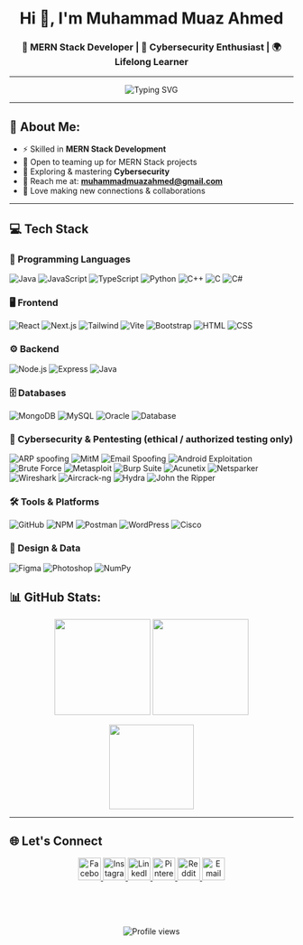 <h1 align="center">Hi 👋, I'm Muhammad Muaz Ahmed</h1>
<h3 align="center">🚀 MERN Stack Developer | 🔐 Cybersecurity Enthusiast | 🌍 Lifelong Learner</h3>

---

<p align="center">
  <img src="https://readme-typing-svg.herokuapp.com?font=Fira+Code&size=22&duration=3000&pause=1000&color=38BDF8&center=true&vCenter=true&width=600&lines=MERN+Stack+Developer;Cybersecurity+Explorer;Open+for+Collaboration;Always+Learning+New+Tech" alt="Typing SVG" />
</p>

---

## 💫 About Me:
- ⚡ Skilled in **MERN Stack Development**  
- 🤝 Open to teaming up for MERN Stack projects  
- 🔐 Exploring & mastering **Cybersecurity**  
- 📩 Reach me at: **muhammadmuazahmed@gmail.com**  
- 💙 Love making new connections & collaborations  

---
## 💻 Tech Stack

### 🧩 Programming Languages
![Java](https://skillicons.dev/icons?i=java) ![JavaScript](https://skillicons.dev/icons?i=js) ![TypeScript](https://skillicons.dev/icons?i=ts) ![Python](https://skillicons.dev/icons?i=python) ![C++](https://skillicons.dev/icons?i=cpp) ![C](https://skillicons.dev/icons?i=c) ![C#](https://skillicons.dev/icons?i=cs)

### 🖥️ Frontend
![React](https://skillicons.dev/icons?i=react) ![Next.js](https://skillicons.dev/icons?i=nextjs) ![Tailwind](https://skillicons.dev/icons?i=tailwind) ![Vite](https://skillicons.dev/icons?i=vite) ![Bootstrap](https://skillicons.dev/icons?i=bootstrap) ![HTML](https://skillicons.dev/icons?i=html) ![CSS](https://skillicons.dev/icons?i=css)

### ⚙️ Backend
![Node.js](https://skillicons.dev/icons?i=nodejs) ![Express](https://skillicons.dev/icons?i=express) ![Java](https://skillicons.dev/icons?i=java)

### 🗄️ Databases
![MongoDB](https://skillicons.dev/icons?i=mongodb) ![MySQL](https://skillicons.dev/icons?i=mysql) ![Oracle](https://img.shields.io/badge/Oracle-F80000?style=for-the-badge&logo=oracle&logoColor=white) ![Database](https://img.shields.io/badge/Database-4479A1?style=for-the-badge&logo=database&logoColor=white)


### 🔐 Cybersecurity & Pentesting (ethical / authorized testing only)

![ARP spoofing](https://img.shields.io/badge/ARP--Spoofing-0A0A0A?style=for-the-badge&logo=network-wired&logoColor=white) ![MitM](https://img.shields.io/badge/Man--in--the--Middle-MiTM-0A0A0A?style=for-the-badge&logo=mitmproxy&logoColor=white) ![Email Spoofing](https://img.shields.io/badge/Email--Spoofing-0A0A0A?style=for-the-badge&logo=mailchimp&logoColor=white) ![Android Exploitation](https://img.shields.io/badge/Android--Exploitation-0A0A0A?style=for-the-badge&logo=android) ![Brute Force](https://img.shields.io/badge/Brute--Force-0A0A0A?style=for-the-badge&logo=hashnode&logoColor=white)
  ![Metasploit](https://skillicons.dev/icons?i=metasploit) ![Burp Suite](https://skillicons.dev/icons?i=burpsuite) ![Acunetix](https://img.shields.io/badge/Acunetix-Scan-0A0A0A?style=for-the-badge&logo=acuant&logoColor=white) ![Netsparker](https://img.shields.io/badge/Netsparker-Scan-0A0A0A?style=for-the-badge&logo=rapid7&logoColor=white) ![Wireshark](https://skillicons.dev/icons?i=wireshark) ![Aircrack-ng](https://skillicons.dev/icons?i=aircrack-ng) ![Hydra](https://skillicons.dev/icons?i=hydra) ![John the Ripper](https://skillicons.dev/icons?i=johntheripper)


### 🛠️ Tools & Platforms
![GitHub](https://skillicons.dev/icons?i=github) ![NPM](https://skillicons.dev/icons?i=npm) ![Postman](https://skillicons.dev/icons?i=postman) ![WordPress](https://skillicons.dev/icons?i=wordpress) ![Cisco](https://skillicons.dev/icons?i=cisco)

### 🎨 Design & Data
![Figma](https://skillicons.dev/icons?i=figma) ![Photoshop](https://skillicons.dev/icons?i=ps) ![NumPy](https://skillicons.dev/icons?i=numpy)

## 📊 GitHub Stats:
<p align="center">
  <img src="https://github-readme-stats.vercel.app/api?username=MuhammadMuazAhmed&theme=tokyonight&hide_border=false&include_all_commits=true&count_private=true" height="170"/>
  <img src="https://github-readme-streak-stats.herokuapp.com/?user=MuhammadMuazAhmed&theme=tokyonight&hide_border=false" height="170"/>
</p>
<p align="center">
  <img src="https://github-readme-stats.vercel.app/api/top-langs/?username=MuhammadMuazAhmed&theme=tokyonight&hide_border=false&layout=compact" height="150"/>
</p>

---
## 🌐 Let's Connect
<p align="center">
  <a href="https://facebook.com/MMuazAhmed" target="_blank" rel="noopener">
    <img src="https://skillicons.dev/icons?i=facebook" height="40" alt="Facebook" />
  </a>
  <a href="https://instagram.com/mmuazahmed" target="_blank" rel="noopener">
    <img src="https://skillicons.dev/icons?i=instagram" height="40" alt="Instagram" />
  </a>
  <a href="https://linkedin.com/in/MuhammadMuazAhmed" target="_blank" rel="noopener">
    <img src="https://skillicons.dev/icons?i=linkedin" height="40" alt="LinkedIn" />
  </a>
  <a href="https://pinterest.com/muhammadmuazahmed" target="_blank" rel="noopener">
    <img src="https://cdn.simpleicons.org/pinterest/BD081C/ffffff" height="40" alt="Pinterest" />
  </a>
  <a href="https://reddit.com/user/Working_Regular_6720" target="_blank" rel="noopener">
    <img src="https://cdn.simpleicons.org/reddit/FF4500/ffffff" height="40" alt="Reddit" />
  </a>
  <a href="mailto:muhammadmuazahmed@gmail.com" target="_blank" rel="noopener">
    <img src="https://cdn.simpleicons.org/gmail/D14836/ffffff" height="40" alt="Email" />
  </a>
</p>
<br/>
<br/>
<br/>
<p align="center">
  <img src="https://komarev.com/ghpvc/?username=MuhammadMuazAhmed&style=for-the-badge&color=blueviolet" alt="Profile views"/>
  <br/>
</p>
